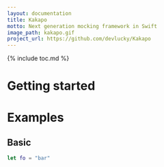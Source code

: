 ```yaml
---
layout: documentation
title: Kakapo
motto: Next generation mocking framework in Swift
image_path: kakapo.gif
project_url: https://github.com/devlucky/Kakapo
---
```


{% include toc.md %}

<div class="docs-content" markdown="1">
  
# Getting started

# Examples

## Basic

```swift
let fo = "bar"

```
</div>